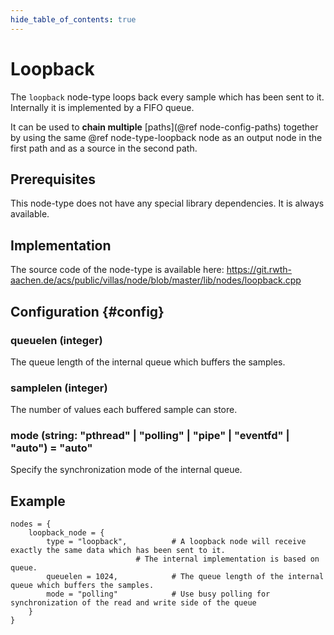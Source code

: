 ```yaml
---
hide_table_of_contents: true
---
```


# Loopback

The `loopback` node-type loops back every sample which has been sent to it.
Internally it is implemented by a FIFO queue.

It can be used to **chain multiple** [paths](@ref node-config-paths) together by using the same @ref node-type-loopback node as an output node in the first path and as a source in the second path.

## Prerequisites

This node-type does not have any special library dependencies. It is always available.

## Implementation

The source code of the node-type is available here:
https://git.rwth-aachen.de/acs/public/villas/node/blob/master/lib/nodes/loopback.cpp

## Configuration {#config}

### queuelen (integer)

The queue length of the internal queue which buffers the samples.

### samplelen (integer)

The number of values each buffered sample can store.

### mode (string: "pthread" | "polling" | "pipe" | "eventfd" | "auto") = "auto"

Specify the synchronization mode of the internal queue.

## Example

``` url="external/node/etc/examples/nodes/loopback.conf" title="node/etc/examples/nodes/loopback.conf"
nodes = {
	loopback_node = {
		type = "loopback",			# A loopback node will receive exactly the same data which has been sent to it.
							# The internal implementation is based on queue.
		queuelen = 1024,			# The queue length of the internal queue which buffers the samples.
		mode = "polling"			# Use busy polling for synchronization of the read and write side of the queue
	}
}
```
